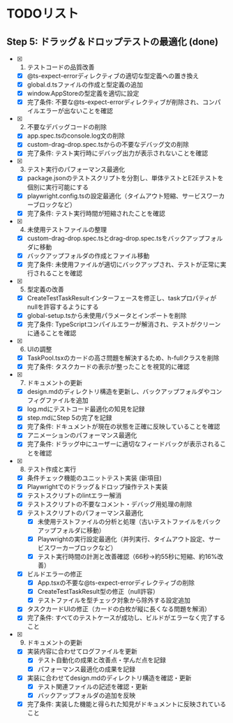# TODOリスト

## Step 5: ドラッグ＆ドロップテストの最適化 (done)

- [x] 1. テストコードの品質改善

  - [x] @ts-expect-errorディレクティブの適切な型定義への置き換え
  - [x] global.d.tsファイルの作成と型定義の追加
  - [x] window.AppStoreの型定義を適切に設定
  - [x] 完了条件: 不要な@ts-expect-errorディレクティブが削除され、コンパイルエラーが出ないことを確認

- [x] 2. 不要なデバッグコードの削除

  - [x] app.spec.tsのconsole.log文の削除
  - [x] custom-drag-drop.spec.tsからの不要なデバッグ文の削除
  - [x] 完了条件: テスト実行時にデバッグ出力が表示されないことを確認

- [x] 3. テスト実行のパフォーマンス最適化

  - [x] package.jsonのテストスクリプトを分割し、単体テストとE2Eテストを個別に実行可能にする
  - [x] playwright.config.tsの設定最適化（タイムアウト短縮、サービスワーカーブロックなど）
  - [x] 完了条件: テスト実行時間が短縮されたことを確認

- [x] 4. 未使用テストファイルの整理

  - [x] custom-drag-drop.spec.tsとdrag-drop.spec.tsをバックアップフォルダに移動
  - [x] バックアップフォルダの作成とファイル移動
  - [x] 完了条件: 未使用ファイルが適切にバックアップされ、テストが正常に実行されることを確認

- [x] 5. 型定義の改善

  - [x] CreateTestTaskResultインターフェースを修正し、taskプロパティがnullを許容するようにする
  - [x] global-setup.tsから未使用パラメータとインポートを削除
  - [x] 完了条件: TypeScriptコンパイルエラーが解消され、テストがクリーンに通ることを確認

- [x] 6. UIの調整

  - [x] TaskPool.tsxのカードの高さ問題を解決するため、h-fullクラスを削除
  - [x] 完了条件: タスクカードの表示が整ったことを視覚的に確認

- [x] 7. ドキュメントの更新

  - [x] design.mdのディレクトリ構造を更新し、バックアップフォルダやコンフィグファイルを追加
  - [x] log.mdにテストコード最適化の知見を記録
  - [x] step.mdにStep 5の完了を記録
  - [x] 完了条件: ドキュメントが現在の状態を正確に反映していることを確認
  - [x] アニメーションのパフォーマンス最適化
  - [x] 完了条件: ドラッグ中にユーザーに適切なフィードバックが表示されることを確認

- [x] 8. テスト作成と実行

  - [x] 条件チェック機能のユニットテスト実装 (新項目)
  - [x] Playwrightでのドラッグ＆ドロップ操作テスト実装
  - [x] テストスクリプトのlintエラー解消
  - [x] テストスクリプトの不要なコメント・デバッグ用処理の削除
  - [x] テストスクリプトのパフォーマンス最適化
    - [x] 未使用テストファイルの分析と処理（古いテストファイルをバックアップフォルダに移動）
    - [x] Playwrightの実行設定最適化（并列実行、タイムアウト設定、サービスワーカーブロックなど）
    - [x] テスト実行時間の計測と改善確認（66秒→約55秒に短縮、約16%改善）
  - [x] ビルドエラーの修正
    - [x] App.tsxの不要な@ts-expect-errorディレクティブの削除
    - [x] CreateTestTaskResult型の修正（null許容）
    - [x] テストファイルを型チェック対象から除外する設定追加
  - [x] タスクカードUIの修正（カードの白枚が縦に長くなる問題を解消）
  - [x] 完了条件: すべてのテストケースが成功し、ビルドがエラーなく完了すること

- [x] 9. ドキュメントの更新
  - [x] 実装内容に合わせてログファイルを更新
    - [x] テスト自動化の成果と改善点・学んだ点を記録
    - [x] パフォーマンス最適化の成果を記録
  - [x] 実装に合わせてdesign.mdのディレクトリ構造を確認・更新
    - [x] テスト関連ファイルの記述を確認・更新
    - [x] バックアップフォルダの追加を反映
  - [x] 完了条件: 実装した機能と得られた知見がドキュメントに反映されていること
